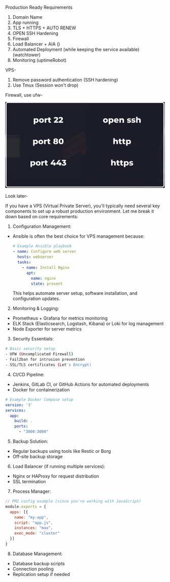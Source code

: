 Production Ready Requirements

1. Domain Name
2. App running
3. TLS + HTTPS + AUTO RENEW
4. OPEN SSH Hardening
5. Firewall
6. Load Balancer + AIA ()
7. Automated Deployment (while keeping the service available) (watchtower)
8. Monitoring (uptimeRobot)


VPS-
1. Remove password authentication (SSH hardening)
2. Use Tmux (Session won't drop)


Firewall, use ufw- 

![open ports](./images/open-ports.png)

Look later-

If you have a VPS (Virtual Private Server), you'll typically need several key components to set up a robust production environment. Let me break it down based on core requirements:

1. Configuration Management:
- Ansible is often the best choice for VPS management because:
  ```yaml
  # Example Ansible playbook
  - name: Configure web server
    hosts: webserver
    tasks:
      - name: Install Nginx
        apt:
          name: nginx
          state: present
  ```
  This helps automate server setup, software installation, and configuration updates.

2. Monitoring & Logging:
- Prometheus + Grafana for metrics monitoring
- ELK Stack (Elasticsearch, Logstash, Kibana) or Loki for log management
- Node Exporter for server metrics

3. Security Essentials:
```bash
# Basic security setup
- UFW (Uncomplicated Firewall)
- Fail2ban for intrusion prevention
- SSL/TLS certificates (Let's Encrypt)
```

4. CI/CD Pipeline:
- Jenkins, GitLab CI, or GitHub Actions for automated deployments
- Docker for containerization
```yaml
# Example Docker Compose setup
version: '3'
services:
  app:
    build: .
    ports:
      - "3000:3000"
```

5. Backup Solution:
- Regular backups using tools like Restic or Borg
- Off-site backup storage

6. Load Balancer (if running multiple services):
- Nginx or HAProxy for request distribution
- SSL termination

7. Process Manager:
```javascript
// PM2 config example (since you're working with JavaScript)
module.exports = {
  apps: [{
    name: "my-app",
    script: "app.js",
    instances: "max",
    exec_mode: "cluster"
  }]
}
```

8. Database Management:
- Database backup scripts
- Connection pooling
- Replication setup if needed

